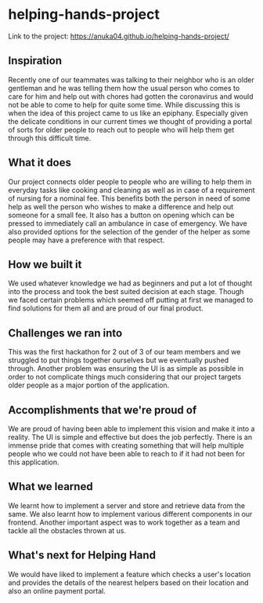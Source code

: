 # helping-hands-project

Link to the project:
https://anuka04.github.io/helping-hands-project/

## Inspiration
Recently one of our teammates was talking to their neighbor who is an older gentleman and he was telling them how the usual person who comes to care for him and help out with chores had gotten the coronavirus and would not be able to come to help for quite some time. While discussing this is when the idea of this project came to us like an epiphany. Especially given the delicate conditions in our current times we thought of providing a portal of sorts for older people to reach out to people who will help them get through this difficult time.

## What it does
Our project connects older people to people who are willing to help them in everyday tasks like cooking and cleaning as well as in case of a requirement of nursing for a nominal fee. This benefits both the person in need of some help as well the person who wishes to make a difference and help out someone for a small fee. It also has a button on opening which can be pressed to immediately call an ambulance in case of emergency. We have also provided options for the selection of the gender of the helper as some people may have a preference with that respect.

## How we built it
We used whatever knowledge we had as beginners  and  put a lot of thought into the process and took the best suited decision at each stage. Though we faced certain problems which seemed off putting at first we managed to find solutions for them all and are proud of our final product. 

## Challenges we ran into
This was the first hackathon for 2 out of 3 of our team members and we struggled to put things together ourselves but we eventually pushed through. Another problem was ensuring the UI is as simple as possible in order to not complicate things much considering that our project targets older people as a major portion of the application.

## Accomplishments that we're proud of
We are proud of having been able to implement this vision and make it into a reality. The UI is simple and effective but does the job perfectly. There is an immense pride that comes with creating something that will help multiple people who we could not have been able to reach to if it had not been for this application. 

## What we learned
We learnt how to implement a server and store and retrieve data from the same. We also learnt how to implement various different components in our frontend. Another important aspect was to work together as a team and tackle all the obstacles thrown at us.

## What's next for Helping Hand
We would have liked to implement a feature which checks a user's location and provides the details of the nearest helpers based on their location and also an online payment portal.



